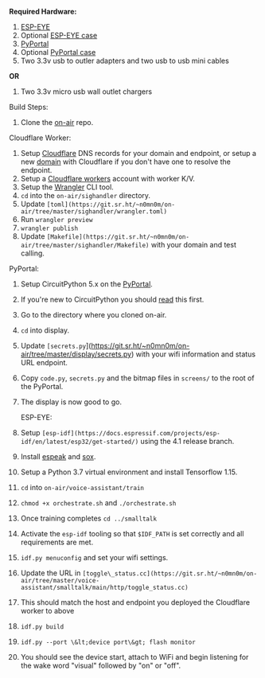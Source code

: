 **Required Hardware:**

1. [ESP-EYE](https://www.espressif.com/en/products/hardware/esp-eye/overview)
  1. Optional [ESP-EYE case](https://www.thingiverse.com/thing:3586384)
2. [PyPortal](https://www.adafruit.com/product/4116)
  1. Optional [PyPortal case](https://www.thingiverse.com/thing:3469747)
3. Two 3.3v usb to outler adapters and two usb to usb mini cables

**OR**

1. Two 3.3v micro usb wall outlet chargers

Build Steps:

1. Clone the [on-air](https://git.sr.ht/~n0mn0m/on-air) repo.

Cloudflare Worker:

1. Setup [Cloudflare](https://www.cloudflare.com/dns/) DNS records for your domain and endpoint, or setup a new [domain](https://www.cloudflare.com/products/registrar/) with Cloudflare if you don&#39;t have one to resolve the endpoint.
2. Setup a [Cloudflare workers](https://workers.cloudflare.com/) account with worker K/V.
3. Setup the [Wrangler](https://developers.cloudflare.com/workers/tooling/wrangler) CLI tool.
4. `cd` into the `on-air/sighandler` directory.
5. Update `[toml](https://git.sr.ht/~n0mn0m/on-air/tree/master/sighandler/wrangler.toml)`
6. Run `wrangler preview`
7. `wrangler publish`
8. Update `[Makefile](https://git.sr.ht/~n0mn0m/on-air/tree/master/sighandler/Makefile)` with your domain and test calling.

PyPortal:

1. Setup CircuitPython 5.x on the [PyPortal](https://circuitpython.org/board/pyportal/).
  1. If you&#39;re new to CircuitPython you should [read](https://learn.adafruit.com/welcome-to-circuitpython/circuitpython-essentials) this first.
2. Go to the directory where you cloned on-air.
3. `cd` into display.
4. Update `[secrets.py`](https://git.sr.ht/~n0mn0m/on-air/tree/master/display/secrets.py) with your wifi information and status URL endpoint.
5. Copy `code.py`, `secrets.py` and the bitmap files in `screens/` to the root of the PyPortal.
6. The display is now good to go.

      ESP-EYE:

1. Setup `[esp-idf](https://docs.espressif.com/projects/esp-idf/en/latest/esp32/get-started/)` using the 4.1 release branch.
2. Install [espeak](http://espeak.sourceforge.net/) and [sox](http://sox.sourceforge.net/).
3. Setup a Python 3.7 virtual environment and install Tensorflow 1.15.
4. `cd` into `on-air/voice-assistant/train`
5. `chmod +x orchestrate.sh` and `./orchestrate.sh`
6. Once training completes `cd ../smalltalk`
7. Activate the `esp-idf` tooling so that `$IDF_PATH` is set correctly and all requirements are met.
8. `idf.py menuconfig` and set your wifi settings.
9. Update the URL in `[toggle\_status.cc](https://git.sr.ht/~n0mn0m/on-air/tree/master/voice-assistant/smalltalk/main/http/toggle_status.cc)`
  1. This should match the host and endpoint you deployed the Cloudflare worker to above
10. `idf.py build`
11. `idf.py --port \&lt;device port\&gt; flash monitor`
12. You should see the device start, attach to WiFi and begin listening for the wake word &quot;visual&quot; followed by &quot;on&quot; or &quot;off&quot;.
